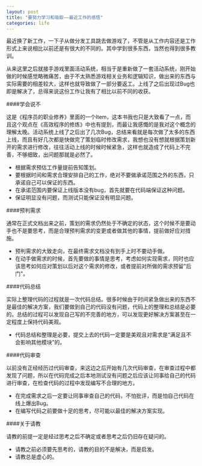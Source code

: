 ```yaml
---
layout: post
title: "要努力学习和吸取——最近工作的感悟"
categories: life
---
```


最近换了新工作，一下子从做分发工具跳去做游戏了，不管是从工作内容还是工作形式上来说相比以前还是有很大的不同的。其中学到很多东西，当然也得到很多教训。

从来这里之后就接手游戏里面活动系统，相当于是重新做了一套活动系统，刚开始做的时候感觉略微痛苦，由于不太熟悉游戏相关业务和逻辑知识，做出来的东西与实际需要的相差较大，这样也就导致做了一部分要返工。上线了之后出现过Bug也即是解决了，总得来说这份工作让我有了相比以前不同的收获。
  

####学会说不

这是《程序员的职业修养》里面的一个Item，这本书我也只是大致看了一点，而且这个观点在《高效程序的修炼》中也有提到，而最让我感慨的是我对这个概念的理解太晚。活动系统上线了之后出了几次Bug，总结来看就是每次做了太多的东西上线，而且有好几次都是快做完了策划临时修改需求，我想也没有想就根据策划新开的需求进行修改，往往活动上线的时候时候紧急，这样也就造成了代码上不完善，不够细致，出问题那就是必然了。
  
* 根据需求预估工作量提前告知策划。
* 要根据时间和需求合理安排自己的工作，绝对不要做承诺范围之外的东西，只承诺自己可以保证的东西。  
* 在承诺范围内要保证上线版本没有bug，首先就要在代码端保证这种问题。  
* 保证明显没有问题，而测试只能保证没有明显问题。
  

####预判需求

通常在正式文档出来之前，策划的需求仍然处于不确定的状态，这个时候不是要动手也不是要思考，而是合理预判需求的变更或者做其他的事情，提前做好应对措施。

* 预判需求的大致走向，在最终需求文档没有到手上时不要动手做。
* 在动手做需求的时候，首先要做的事情是思考，考虑如何实现需求，同时也应该思考如何应对策划以后对这个需求的修改，或者提前对所做的需求预留"后门"。
  

####代码总结

实际上整理代码的过程就是一次代码总结。很多时候由于时间紧急做出来的东西不是最佳的解决方案，我们要做到自己的代码没有问题，代码上的整理和总结是必要的。总结的过程可以发现自己写的不完善的地方，可以发现更好解决方案甚至在一定程度上保持代码美观。

* 代码总结和整理是必要，提交上去的代码一定要是美观且对需求是“满足且不会影响其他模块”的。
  

####代码审查

以前没有正经经历过代码审查，来这边之后开始有几次代码审查，在审查过程中都发现了问题，所以在代码完成之后本地测试没有问题之后应该让同事给自己的代码进行审查，在检查代码的过程中发现编写不合理的地方。

* 在完成需求之后一定要让同事审查自己的代码，不怕批评，而是怕自己代码在线上爆出Bug。
* 在编写代码之前要做十足的思考，尽可能以最佳的解决方案实现。
  

####关于请教

请教的前提一定是经过思考之后不确定或者思考之后仍旧存在疑问的。

* 请教之前必须要先思考的，请教的目的不是解决，而是启发。
* 请教总是虚心的。